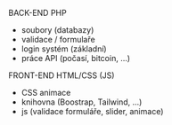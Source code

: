 BACK-END PHP
- soubory (databazy)
- validace / formulaře
- login systém (základní)
- práce API (počasí, bitcoin, ...)


FRONT-END HTML/CSS (JS)
- CSS animace
- knihovna (Boostrap, Tailwind, ...)
- js (validace formuláře, slider, animace)
